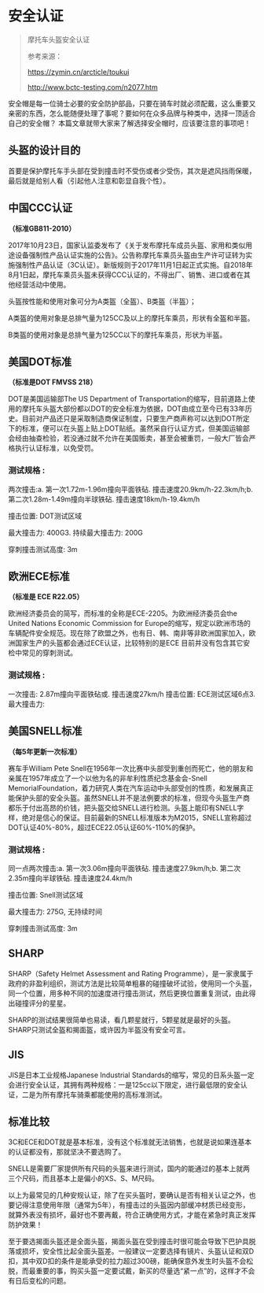 # 安全认证

>摩托车头盔安全认证
> 
> 
> 参考来源：
> 
> https://zymin.cn/arcticle/toukui
> 
> http://www.bctc-testing.com/n2077.htm

安全帽是每一位骑士必要的安全防护部品，只要在骑车时就必须配戴，这么重要又亲密的东西，怎么能随便处理了事呢？要如何在众多品牌与种类中，选择一顶适合自己的安全帽？ 本篇文章就带大家来了解选择安全帽时，应该要注意的事项吧！
## 头盔的设计目的

首要是保护摩托车手头部在受到撞击时不受伤或者少受伤，其次是遮风挡雨保暖，最后就是给别人看（引起他人注意和彰显自我个性）。

## 中国CCC认证
**（标准GB811-2010）**

2017年10月23日，国家认监委发布了《关于发布摩托车成员头盔、家用和类似用途设备强制性产品认证实施的公告》。公告称摩托车乘员头盔由生产许可证转为实施强制性产品认证（3C认证）。新版规则于2017年11月1日起正式实施。自2018年8月1日起，摩托车乘员头盔未获得CCC认证的，不得出厂、销售、进口或者在其他经营活动中使用。

头盔按性能和使用对象可分为A类盔（全盔）、B类盔（半盔）；

A类盔的使用对象是总排气量为125CC及以上的摩托车乘员，形状有全盔和半盔。

B类盔的使用对象是总排气量为125CC以下的摩托车乘员，形状为半盔。

## 美国DOT标准

**（标准是DOT FMVSS 218）**

DOT是美国运输部The US Department of Transportation的缩写，目前道路上使用的摩托车头盔大部份都以DOT的安全标准为依据，DOT由成立至今已有33年历史。目前对产品还只是采取制造商保证制度，只要生产商声称可以达到DOT所定下的标准，便可以在头盔上贴上DOT贴纸。虽然采自行认证方式，但美国运输部会经由抽查检验，若没通过就不允许在美国贩卖，甚至会被重罚，一般大厂皆会严格执行认证标准，以免受罚。

### 测试规格 :

两次撞击:a. 第一次1.72m-1.96m撞向平面铁砧. 撞击速度20.9km/h-22.3km/h;b. 第二次1.28m-1.49m撞向半球铁砧. 撞击速度18km/h-19.4km/h

撞击位置: DOT测试区域

最大撞击力: 400G3. 持续最大撞击力: 200G

穿刺撞击测试高度: 3m

## 欧洲ECE标准

**（标准是 ECE R22.05）**

欧洲经济委员会的简写，而标准的全称是ECE-2205。为欧洲经济委员会the United Nations Economic Commission for Europe的缩写，规定以欧洲市场的车辆配件安全规范。现在除了欧盟之外，也有日、韩、南非等非欧洲国家加入，欧洲国家生产的头盔都会通过ECE认证，比较特别的是ECE 目前并没有包含其它安检中常见的穿刺测试。

### 测试规格 :

一次撞击: 2.87m撞向平面铁砧或. 撞击速度27km/h
撞击位置: ECE测试区域6点3. 最大撞击力:

## 美国SNELL标准

**（每5年更新一次标准）**

赛车手William Pete Snell在1956年一次比赛中头部受到重创而死亡，他的朋友和亲属在1957年成立了一个以他为名的非牟利性质纪念基金会-Snell MemorialFoundation，着力研究人类在汽车运动中头部受创的性质，和发展真正能保护头部的安全头盔。虽然SNELL并不是法例要求的标准，但现今头盔生产商都乐于付出高昂的价钱，把头盔交给SNELL进行检测。头盔上能印有SNELL字样，绝对是信心的保证。目前最新的SNELL标准版本为M2015，SNELL宣称超过DOT认证40%-80%，超过ECE22.05认证60%-110%的保护。

### 测试规格 :

同一点两次撞击:a. 第一次3.06m撞向平面铁砧. 撞击速度27.9km/h;b. 第二次2.35m撞向半球铁砧. 撞击速度24.4km/h

撞击位置: Snell测试区域

最大撞击力: 275G, 无持续时间

穿刺撞击测试高度: 3m

## SHARP

SHARP（Safety Helmet Assessment and Rating Programme），是一家隶属于政府的非盈利组织，测试方法是比较简单粗暴的碰撞破坏试验，使用同一个头盔，同一个位置，用多种不同的加速度进行撞击测试，然后更换位置重复测试，由此得出碰撞评分的星星。

SHARP的测试结果很简单也易读，看几颗星就行，5颗星就是最好的头盔。SHARP只测试全盔和揭面盔，或许因为半盔没有安全可言。

## JIS

JIS是日本工业规格Japanese Industrial Standards的缩写，常见的日系头盔一定会进行安全认证，其拥有两种规格：一是125cc以下限定，进行最低限的安全认证，二是为所有摩托车骑乘都能使用的高标准测试。

## 标准比较

3C和ECE和DOT就是基本标准，没有这个标准就无法销售，也就是说如果连基本的认证都没有，那就坚决不要选购了。

SNELL是需要厂家提供所有尺码的头盔来进行测试，国内的能通过的基本上就两三个尺码，而且基本上是偏小的XS、S、M尺码。


以上为最常见的几种安规认证，除了在买头盔时，要确认是否有相关认证之外，也要记得注意使用年限（通常为5年），有撞击过的头盔因内部缓冲材质已经变形，就算外表没有损坏，最好也不要再戴，符合正确使用方式，才能在紧急时真正发挥防护效果！

至于要选揭面头盔还是全面头盔，揭面头盔在受到撞击时很可能会导致下巴护具脱落或损坏，安全性比起全面头盔差。一般建议一定要选择有镜片、头盔认证和双D扣，其中双D扣的条件是能承受的拉力超过300磅，能确保意外发生时头盔不会松脱，而最重要的事，购买头盔一定要试戴，新买的尽量选“紧一点”的，这样才不会有日后变松的问题。





